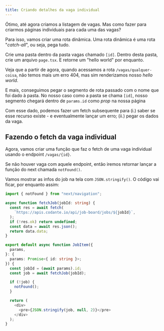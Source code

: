 ```yaml
---
title: Criando detalhes da vaga individual
---
```


Ótimo, até agora criamos a listagem de vagas. Mas como fazer para criarmos páginas individuais para cada uma das vagas?

Para isso, vamos criar uma rota dinâmica. Uma rota dinâmica é uma rota "*catch-all*", ou seja, pega tudo.

Crie uma pasta dentro da pasta vagas chamado `[id]`. Dentro desta pasta, crie um arquivo `page.tsx`. E retorne um "hello world" por enquanto.

Veja que a partir de agora, quando acessamos a rota `/vagas/qualquer-coisa`, não temos mais um erro 404, mas sim renderizamos nosso *hello world*.

E mais, conseguimos pegar o segmento de rota passado com o nome que foi dado à pasta. No nosso caso como a pasta se chama `[id]`, nosso segmento chegará dentro de `params.id` como *prop* na nossa página

Com esse dado, podemos fazer um fetch subsequente para (i.) saber se esse recurso existe - e eventualmente lançar um erro; (ii.) pegar os dados da vaga.

## Fazendo o fetch da vaga individual

Agora, vamos criar uma função que faz o fetch de uma vaga individual usando o endpoint `/vagas/{id}`.

Se não houver vaga com aquele endpoint, então iremos retornar lançar a função do next chamada `notFound()`.

Vamos mostrar as infos do job na tela com `JSON.stringify()`. O código vai ficar, por enquanto assim:

```typescript
import { notFound } from "next/navigation";

async function fetchJob(jobId: string) {
  const res = await fetch(
    `https://apis.codante.io/api/job-board/jobs/${jobId}`,
  );
  if (!res.ok) return undefined;
  const data = await res.json();
  return data.data;
}

export default async function JobItem({
  params,
}: {
  params: Promise<{ id: string }>;
}) {
  const jobId = (await params).id;
  const job = await fetchJob(jobId);

  if (!job) {
    notFound();
  }

  return (
    <div>
      <pre>{JSON.stringify(job, null, 2)}</pre>
    </div>
  );
}
```
